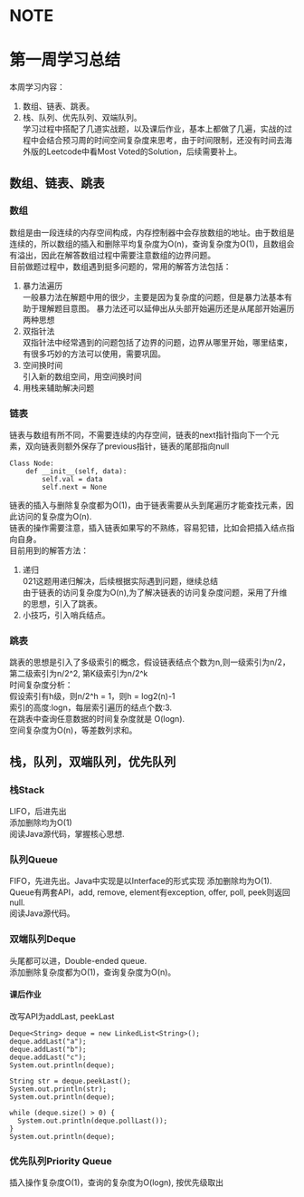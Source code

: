 # NOTE

# 第一周学习总结
本周学习内容：  
1. 数组、链表、跳表。  
2. 栈、队列、优先队列、双端队列。  
    学习过程中搭配了几道实战题，以及课后作业，基本上都做了几遍，实战的过程中会结合预习周的时间空间复杂度来思考，由于时间限制，还没有时间去海外版的Leetcode中看Most Voted的Solution，后续需要补上。
    
## 数组、链表、跳表
### 数组
数组是由一段连续的内存空间构成，内存控制器中会存放数组的地址。由于数组是连续的，所以数组的插入和删除平均复杂度为O(n)，查询复杂度为O(1)，且数组会有溢出，因此在解答数组过程中需要注意数组的边界问题。  
目前做题过程中，数组遇到挺多问题的，常用的解答方法包括：  
1. 暴力法遍历  
一般暴力法在解题中用的很少，主要是因为复杂度的问题，但是暴力法基本有助于理解题目意图。
暴力法还可以延伸出从头部开始遍历还是从尾部开始遍历两种思想  
2. 双指针法  
双指针法中经常遇到的问题包括了边界的问题，边界从哪里开始，哪里结束，有很多巧妙的方法可以使用，需要巩固。  
3. 空间换时间  
引入新的数组空间，用空间换时间  
4. 用栈来辅助解决问题
### 链表
链表与数组有所不同，不需要连续的内存空间，链表的next指针指向下一个元素，双向链表则额外保存了previous指针，链表的尾部指向null  

```
Class Node:      
    def __init__(self, data):      
        self.val = data       
        self.next = None   
```
链表的插入与删除复杂度都为O(1)，由于链表需要从头到尾遍历才能查找元素，因此访问的复杂度为O(n).  
链表的操作需要注意，插入链表如果写的不熟练，容易犯错，比如会把插入结点指向自身。  
目前用到的解答方法：  
1. 递归  
021这题用递归解决，后续根据实际遇到问题，继续总结  
由于链表的访问复杂度为O(n),为了解决链表的访问复杂度问题，采用了升维的思想，引入了跳表。  
2. 小技巧，引入哨兵结点。  
### 跳表
跳表的思想是引入了多级索引的概念，假设链表结点个数为n,则一级索引为n/2，第二级索引为n/2^2, 第K级索引为n/2^k  
时间复杂度分析：  
假设索引有h级，则n/2^h = 1，则h = log2(n)-1   
索引的高度:logn，每层索引遍历的结点个数:3.  
在跳表中查询任意数据的时间复杂度就是 O(logn).   
空间复杂度为O(n)，等差数列求和。  
## 栈，队列，双端队列，优先队列  
### 栈Stack
LIFO，后进先出  
添加删除均为O(1)  
阅读Java源代码，掌握核心思想.   
### 队列Queue
FIFO，先进先出。Java中实现是以Interface的形式实现
添加删除均为O(1).   
Queue有两套API，add, remove, element有exception, offer, poll, peek则返回null.   
阅读Java源代码。  
### 双端队列Deque
头尾都可以进，Double-ended queue.   
添加删除复杂度都为O(1)，查询复杂度为O(n)。  

#### 课后作业
改写API为addLast, peekLast  

```
Deque<String> deque = new LinkedList<String>();  
deque.addLast("a");  
deque.addLast("b"); 
deque.addLast("c"); 
System.out.println(deque);

String str = deque.peekLast(); 
System.out.println(str); 
System.out.println(deque);

while (deque.size() > 0) {
  System.out.println(deque.pollLast()); 
}
System.out.println(deque);
```
### 优先队列Priority Queue
插入操作复杂度O(1)，查询的复杂度为O(logn), 按优先级取出





  

